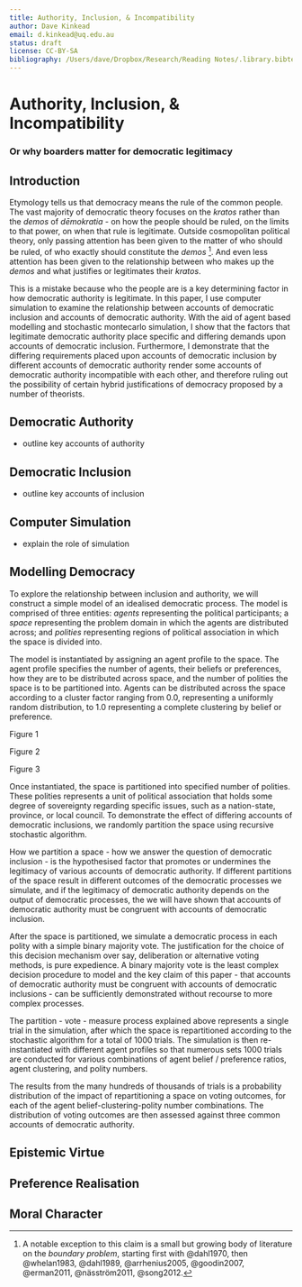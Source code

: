 ```yaml
---
title: Authority, Inclusion, & Incompatibility
author: Dave Kinkead
email: d.kinkead@uq.edu.au
status: draft
license: CC-BY-SA
bibliography: /Users/dave/Dropbox/Research/Reading Notes/.library.bibtex
---
```


# Authority, Inclusion, & Incompatibility

### Or why boarders matter for democratic legitimacy

## Introduction

Etymology tells us that democracy means the rule of the common people.  The vast majority of democratic theory focuses on the _kratos_ rather than the _demos_ of _dēmokratia_ - on how the people should be ruled, on the limits to that power, on when that rule is legitimate.  Outside cosmopolitan political theory, only passing attention has been given to the matter of who should be ruled, of who exactly should constitute the _demos_ [^1].  And even less attention has been given to the relationship between who makes up the _demos_ and what justifies or legitimates their _kratos_.


[^1]: A notable exception to this claim is a small but growing body of literature on the _boundary problem_, starting first with @dahl1970, then @whelan1983, @dahl1989, @arrhenius2005, @goodin2007, @erman2011, @näsström2011, @song2012.


This is a mistake because who the people are is a key determining factor in how democratic authority is legitimate.  In this paper, I use computer simulation to examine the relationship between accounts of democratic inclusion and accounts of democratic authority.  With the aid of agent based modelling and stochastic montecarlo simulation, I show that the factors that legitimate democratic authority place specific and differing demands upon accounts of democratic inclusion.  Furthermore, I demonstrate that the differing requirements placed upon accounts of democratic inclusion by different accounts of democratic authority render some accounts of democratic authority incompatible with each other, and therefore ruling out the possibility of certain hybrid justifications of democracy proposed by a number of theorists.


## Democratic Authority

- outline key accounts of authority


## Democratic Inclusion

- outline key accounts of inclusion


## Computer Simulation

- explain the role of simulation


## Modelling Democracy

To explore the relationship between inclusion and authority, we will construct a simple model of an idealised democratic process.  The model is comprised of three entities: _agents_ representing the political participants; a _space_ representing the problem domain in which the agents are distributed across; and _polities_ representing regions of political association in which the space is divided into.

The model is instantiated by assigning an agent profile to the space.  The agent profile specifies the number of agents, their beliefs or preferences, how they are to be distributed across space, and the number of polities the space is to be partitioned into.  Agents can be distributed across the space according to a cluster factor ranging from 0.0, representing a uniformly random distribution, to 1.0 representing a complete clustering by belief or preference.

Figure 1

Figure 2

Figure 3

Once instantiated, the space is partitioned into specified number of polities.  These polities represents a unit of political association that holds some degree of sovereignty regarding specific issues, such as a nation-state, province, or local council.  To demonstrate the effect of differing accounts of democratic inclusions, we randomly partition the space using recursive stochastic algorithm.  

How we partition a space - how we answer the question of democratic inclusion - is the hypothesised factor that promotes or undermines the legitimacy of various accounts of democratic authority.  If different partitions of the space result in different outcomes of the democratic processes we simulate, and if the legitimacy of democratic authority depends on the output of democratic processes, the we will have shown that accounts of democratic authority must be congruent with accounts of democratic inclusion.

After the space is partitioned, we simulate a democratic process in each polity with a simple binary majority vote.  The justification for the choice of this decision mechanism over say, deliberation or alternative voting methods, is pure expedience.  A binary majority vote is the least complex decision procedure to model and the key claim of this paper - that accounts of democratic authority must be congruent with accounts of democratic inclusions - can be sufficiently demonstrated without recourse to more complex processes.

The partition - vote - measure process explained above represents a single trial in the simulation, after which the space is repartitioned according to the stochastic algorithm for a total of 1000 trials.  The simulation is then re-instantiated with different agent profiles so that numerous sets 1000 trials are conducted for various combinations of agent belief / preference ratios, agent clustering, and polity numbers.

The results from the many hundreds of thousands of trials is a probability distribution of the impact of repartitioning a space on voting outcomes, for each of the agent belief-clustering-polity number combinations.  The distribution of voting outcomes are then assessed against three common accounts of democratic authority.


## Epistemic Virtue


## Preference Realisation


## Moral Character






